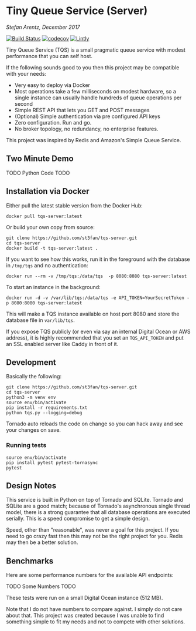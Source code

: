 # Tiny Queue Service (Server)

_Stefan Arentz, December 2017_

[![Build Status](https://travis-ci.org/st3fan/tqs-server.svg?branch=master)](https://travis-ci.org/st3fan/tqs-server) [![codecov](https://codecov.io/gh/st3fan/tqs-server/branch/master/graph/badge.svg)](https://codecov.io/gh/st3fan/tqs-server) [![Lintly](https://lintly.com/gh/st3fan/tqs-server/badge.svg)](https://lintly.com/gh/st3fan/tqs-server/)

Tiny Queue Service (TQS) is a small pragmatic queue service with
modest performance that you can self host.

If the following sounds good to you then this project may be
compatible with your needs:

- Very easy to deploy via Docker
- Most operations take a few milliseconds on modest hardware, so a single instance can usually handle hundreds of queue operations per second
- Simple REST API that lets you GET and POST messages
- (Optional) Simple authentication via pre configured API keys
- Zero configuration. Run and go.
- No broker topology, no redundancy, no enterprise features.

This project was inspired by Redis and Amazon's Simple Queue Service.

## Two Minute Demo

TODO Python Code TODO

## Installation via Docker

Either pull the latest stable version from the Docker Hub:

```
docker pull tqs-server:latest
```

Or build your own copy from source:

```
git clone https://github.com/st3fan/tqs-server.git
cd tqs-server
docker build -t tqs-server:latest .
```

If you want to see how this works, run it in the foreground with the database in `/tmp/tqs` and no authentication:

```
docker run --rm -v /tmp/tqs:/data/tqs  -p 8080:8080 tqs-server:latest
```

To start an instance in the background:

```
docker run -d -v /var/lib/tqs:/data/tqs -e API_TOKEN=YourSecretToken -p 8080:8080 tqs-server:latest
```

This will make a TQS instance available on host port 8080 and store
the database file in `var/lib/tqs`.

If you expose TQS publicly (or even via say an internal Digital Ocean
or AWS address), it is highly recommended that you set an
`TQS_API_TOKEN` and put an SSL enabled server like Caddy in front of
it.

## Development

Basically the following:

```
git clone https://github.com/st3fan/tqs-server.git
cd tqs-server
python3 -m venv env
source env/bin/activate
pip install -r requirements.txt
python tqs.py --logging=debug
```

Tornado auto reloads the code on change so you can hack away and see your changes on save.

### Running tests

```
source env/bin/activate
pip install pytest pytest-tornasync
pytest
```

## Design Notes

This service is built in Python on top of Tornado and SQLite. Tornado
and SQLite are a good match; because of Tornado's asynchronous single
thread model, there is a strong guarantee that all database operations
are executed serially. This is a speed compromise to get a simple
design.

Speed, other than "reasonable", was never a goal for this project. If
you need to go crazy fast then this may not be the right project for
you. Redis may then be a better solution.

## Benchmarks

Here are some performance numbers for the available API endpoints:

TODO Some Numbers TODO

These tests were run on a small Digital Ocean instance (512 MB).

Note that I do not have numbers to compare against. I simply do not
care about that. This project was created because I was unable to find
something simple to fit my needs and not to compete with other solutions.
